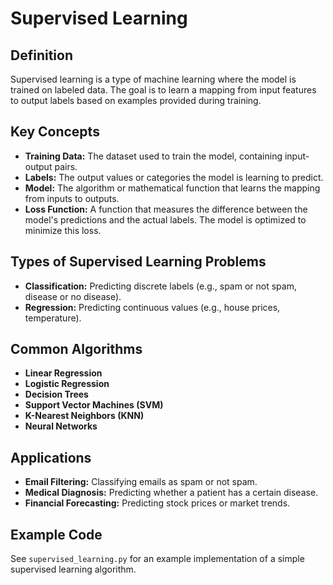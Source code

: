 # Supervised Learning

## Definition

Supervised learning is a type of machine learning where the model is trained on labeled data. The goal is to learn a mapping from input features to output labels based on examples provided during training.

## Key Concepts

- **Training Data:** The dataset used to train the model, containing input-output pairs.
- **Labels:** The output values or categories the model is learning to predict.
- **Model:** The algorithm or mathematical function that learns the mapping from inputs to outputs.
- **Loss Function:** A function that measures the difference between the model's predictions and the actual labels. The model is optimized to minimize this loss.

## Types of Supervised Learning Problems

- **Classification:** Predicting discrete labels (e.g., spam or not spam, disease or no disease).
- **Regression:** Predicting continuous values (e.g., house prices, temperature).

## Common Algorithms

- **Linear Regression**
- **Logistic Regression**
- **Decision Trees**
- **Support Vector Machines (SVM)**
- **K-Nearest Neighbors (KNN)**
- **Neural Networks**

## Applications

- **Email Filtering:** Classifying emails as spam or not spam.
- **Medical Diagnosis:** Predicting whether a patient has a certain disease.
- **Financial Forecasting:** Predicting stock prices or market trends.

## Example Code

See `supervised_learning.py` for an example implementation of a simple supervised learning algorithm.

